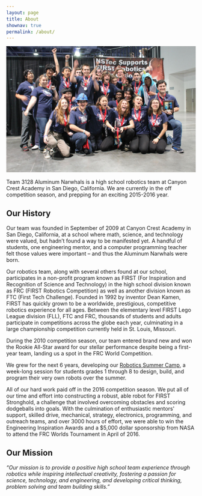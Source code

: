 ```yaml
---
layout: page
title: About
shownav: true
permalink: /about/
---
```


<img src="/resources/cantstopwontstopwinning.jpg">

Team 3128 Aluminum Narwhals is a high school robotics team at Canyon Crest Academy in San Diego, California. We are currently in the off competition season, and prepping for an exciting 2015-2016 year.

## Our History

Our team was founded in September of 2009 at Canyon Crest Academy in San Diego, California, at a school where math, science, and technology were valued, but hadn’t found a way to be manifested yet. A handful of students, one engineering mentor, and a computer programming teacher felt those values were important – and thus the Aluminum Narwhals were born.

Our robotics team, along with several others found at our school, participates in a non-profit program known as FIRST (For Inspiration and Recognition of Science and Technology) in the high school division known as FRC (FIRST Robotics Competition) as well as another division known as FTC (First Tech Challenge). Founded in 1992 by inventor Dean Kamen, FIRST has quickly grown to be a worldwide, prestigious, competitive robotics experience for all ages. Between the elementary level FIRST Lego League division (FLL), FTC and FRC, thousands of students and adults participate in competitions across the globe each year, culminating in a large championship competition currently held in St. Louis, Missouri.

During the 2010 competition season, our team entered brand new and won the Rookie All-Star award for our stellar performance despite being a first-year team, landing us a spot in the FRC World Competition.

We grew for the next 6 years, developing our [Robotics Summer Camp](/camp/), a week-long session for students grades 1 through 8 to design, build, and program their very own robots over the summer.

All of our hard work paid off in the 2016 competition season. We put all of our time and effort into constructing a robust, able robot for FIRST Stronghold, a challenge that involved overcoming obstacles and scoring dodgeballs into goals. With the culmination of enthusiastic mentors' support, skilled drive, mechanical, strategy, electronics, programming, and outreach teams, and over 3000 hours of effort, we were able to win the Engineering Inspiration Awards and a $5,000 dollar sponsorship from NASA to attend the FRC Worlds Tournament in April of 2016.

## Our Mission

*“Our mission is to provide a positive high school team experience through robotics while inspiring intellectual creativity, fostering a passion for science, technology, and engineering, and developing critical thinking, problem solving and team building skills.”*
